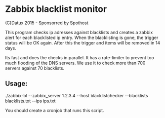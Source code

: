Zabbix blacklist monitor
========================

(C)Datux 2015 - Sponsorred by Spothost

This program checks ip adresses against blacklists and creates a zabbix alert for each blacklisted ip entry. When the blacklisting is gone, the trigger status will be OK again. After this the trigger and items will be removed in 14 days.

Its fast and does the checks in parallel. It has a rate-limiter to prevent too much flooding of the DNS servers. We use it to check more than 700 servers against 70 blacklists.

Usage:
------

./zabbix-bl --zabbix_server 1.2.3.4 --host blacklistchecker --blacklists blacklists.txt --ips ips.txt 

You should create a cronjob that runs this script.

